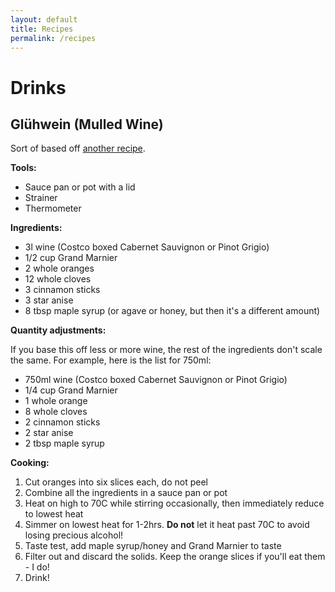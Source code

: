 ```yaml
---
layout: default
title: Recipes
permalink: /recipes
---
```


# Drinks

## Glühwein (Mulled Wine)

Sort of based off [another recipe](https://www.gimmesomeoven.com/mulled-wine-recipe/).

**Tools:**

- Sauce pan or pot with a lid
- Strainer
- Thermometer

**Ingredients:**

* 3l wine (Costco boxed Cabernet Sauvignon or Pinot Grigio)
* 1/2 cup Grand Marnier
* 2 whole oranges
* 12 whole cloves
* 3 cinnamon sticks
* 3 star anise
* 8 tbsp maple syrup (or agave or honey, but then it's a different amount)

**Quantity adjustments:**

If you base this off less or more wine, the rest of the ingredients don't scale the same. For example, here is the list for 750ml:

* 750ml wine (Costco boxed Cabernet Sauvignon or Pinot Grigio)
* 1/4 cup Grand Marnier
* 1 whole orange
* 8 whole cloves
* 2 cinnamon sticks
* 2 star anise
* 2 tbsp maple syrup

**Cooking:**

1. Cut oranges into six slices each, do not peel
1. Combine all the ingredients in a sauce pan or pot
1. Heat on high to 70C while stirring occasionally, then immediately reduce to lowest heat
1. Simmer on lowest heat for 1-2hrs. **Do not** let it heat past 70C to avoid losing precious alcohol!
1. Taste test, add maple syrup/honey and Grand Marnier to taste
1. Filter out and discard the solids. Keep the orange slices if you'll eat them - I do!
1. Drink!